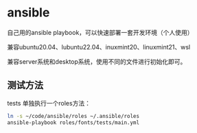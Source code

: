 # ansible

自己用的ansible playbook，可以快速部署一套开发环境（个人使用）

兼容ubuntu20.04、lubuntu22.04、inuxmint20、linuxmint21、wsl

兼容server系统和desktop系统，使用不同的文件进行初始化即可。

## 测试方法
tests 单独执行一个roles方法：

```bash
ln -s ~/code/ansible/roles ~/.ansible/roles 
ansible-playbook roles/fonts/tests/main.yml 
```
